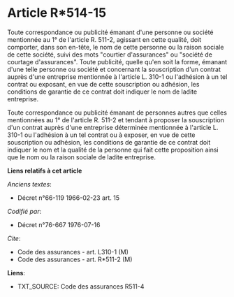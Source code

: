 # Article R*514-15

Toute correspondance ou publicité émanant d'une personne ou société mentionnée au 1° de l'article R. 511-2, agissant en cette
qualité, doit comporter, dans son en-tête, le nom de cette personne ou la raison sociale de cette société, suivi des mots
"courtier d'assurances" ou "société de courtage d'assurances". Toute publicité, quelle qu'en soit la forme, émanant d'une
telle personne ou société et concernant la souscription d'un contrat auprès d'une entreprise mentionnée à l'article L. 310-1
ou l'adhésion à un tel contrat ou exposant, en vue de cette souscription ou adhésion, les conditions de garantie de ce
contrat doit indiquer le nom de ladite entreprise.

Toute correspondance ou publicité émanant de personnes autres que celles mentionnées au 1° de l'article R. 511-2 et tendant à
proposer la souscription d'un contrat auprès d'une entreprise déterminée mentionnée à l'article L. 310-1 ou l'adhésion à un
tel contrat ou à exposer, en vue de cette souscription ou adhésion, les conditions de garantie de ce contrat doit indiquer le
nom et la qualité de la personne qui fait cette proposition ainsi que le nom ou la raison sociale de ladite entreprise.

**Liens relatifs à cet article**

_Anciens textes_:

  - Décret n°66-119 1966-02-23 art. 15

_Codifié par_:

  - Décret n°76-667 1976-07-16

_Cite_:

  - Code des assurances - art. L310-1 (M)
  - Code des assurances - art. R*511-2 (M)

**Liens**:

  - TXT_SOURCE: Code des assurances R511-4
